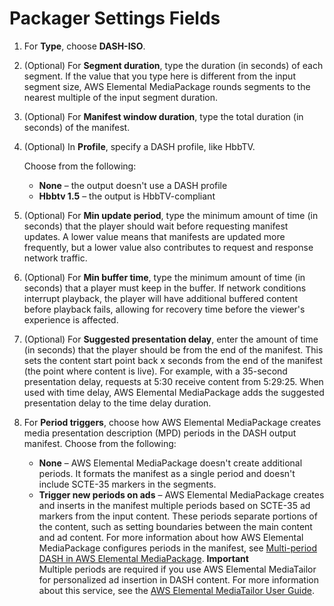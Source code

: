 # Packager Settings Fields<a name="endpoints-dash-packager"></a>

1. For **Type**, choose **DASH\-ISO**\.

1. \(Optional\) For **Segment duration**, type the duration \(in seconds\) of each segment\. If the value that you type here is different from the input segment size, AWS Elemental MediaPackage rounds segments to the nearest multiple of the input segment duration\.

1. \(Optional\) For **Manifest window duration**, type the total duration \(in seconds\) of the manifest\.

1. \(Optional\) In **Profile**, specify a DASH profile, like HbbTV\.

   Choose from the following:
   + **None** – the output doesn't use a DASH profile
   + **Hbbtv 1\.5** – the output is HbbTV\-compliant

1. \(Optional\) For **Min update period**, type the minimum amount of time \(in seconds\) that the player should wait before requesting manifest updates\. A lower value means that manifests are updated more frequently, but a lower value also contributes to request and response network traffic\.

1. \(Optional\) For **Min buffer time**, type the minimum amount of time \(in seconds\) that a player must keep in the buffer\. If network conditions interrupt playback, the player will have additional buffered content before playback fails, allowing for recovery time before the viewer's experience is affected\.

1. \(Optional\) For **Suggested presentation delay**, enter the amount of time \(in seconds\) that the player should be from the end of the manifest\. This sets the content start point back x seconds from the end of the manifest \(the point where content is live\)\. For example, with a 35\-second presentation delay, requests at 5:30 receive content from 5:29:25\. When used with time delay, AWS Elemental MediaPackage adds the suggested presentation delay to the time delay duration\.

1. For **Period triggers**, choose how AWS Elemental MediaPackage creates media presentation description \(MPD\) periods in the DASH output manifest\. Choose from the following:
   + **None** – AWS Elemental MediaPackage doesn't create additional periods\. It formats the manifest as a single period and doesn't include SCTE\-35 markers in the segments\.
   + **Trigger new periods on ads** – AWS Elemental MediaPackage creates and inserts in the manifest multiple periods based on SCTE\-35 ad markers from the input content\. These periods separate portions of the content, such as setting boundaries between the main content and ad content\. For more information about how AWS Elemental MediaPackage configures periods in the manifest, see [Multi\-period DASH in AWS Elemental MediaPackage](multi-period.md)\.
**Important**  
Multiple periods are required if you use AWS Elemental MediaTailor for personalized ad insertion in DASH content\. For more information about this service, see the [AWS Elemental MediaTailor User Guide](http://http://docs.aws.amazon.com/mediatailor/latest/ug/)\.